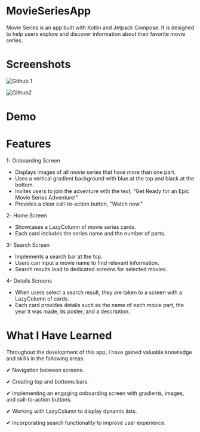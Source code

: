 # MovieSeriesApp

Movie Series is an app built with Kotlin and Jetpack Compose. It is designed to help users explore and discover information about their favorite movie series.

# Screenshots

![Github 1](https://github.com/AmiraMohamed745/MovieSeriesApp/assets/109589388/c7e9c05b-d1f7-4eb4-8a21-70a6e546a3c9) 

![Github2](https://github.com/AmiraMohamed745/MovieSeriesApp/assets/109589388/695ed275-ce8c-4adc-b156-2b927330a517)


# Demo

# Features

1️- Onboarding Screen
* Displays images of all movie series that have more than one part.
* Uses a vertical gradient background with blue at the top and black at the bottom.
* Invites users to join the adventure with the text, "Get Ready for an Epic Movie Series Adventure!"
* Provides a clear call-to-action button, "Watch now."
  
2️- Home Screen
* Showcases a LazyColumn of movie series cards.
* Each card includes the series name and the number of parts.
  
3- Search Screen
* Implements a search bar at the top.
* Users can input a movie name to find relevant information.
* Search results lead to dedicated screens for selected movies.
  
4- Details Screens
* When users select a search result, they are taken to a screen with a LazyColumn of cards.
* Each card provides details such as the name of each movie part, the year it was made, its poster, and a description.

# What I Have Learned

Throughout the development of this app, I have gained valuable knowledge and skills in the following areas:

✔ Navigation between screens.

✔ Creating top and bottoms bars.

✔ Implementing an engaging onboarding screen with gradients, images, and call-to-action buttons.

✔ Working with LazyColumn to display dynamic lists.

✔ Incorporating search functionality to improve user experience.
